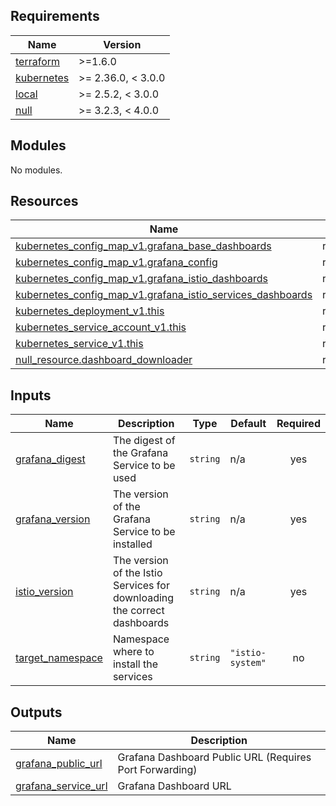<!-- BEGIN_TF_DOCS -->
## Requirements

| Name | Version |
|------|---------|
| <a name="requirement_terraform"></a> [terraform](#requirement\_terraform) | >=1.6.0 |
| <a name="requirement_kubernetes"></a> [kubernetes](#requirement\_kubernetes) | >= 2.36.0, < 3.0.0 |
| <a name="requirement_local"></a> [local](#requirement\_local) | >= 2.5.2, < 3.0.0 |
| <a name="requirement_null"></a> [null](#requirement\_null) | >= 3.2.3, < 4.0.0 |

## Modules

No modules.

## Resources

| Name | Type |
|------|------|
| [kubernetes_config_map_v1.grafana_base_dashboards](https://registry.terraform.io/providers/hashicorp/kubernetes/latest/docs/resources/config_map_v1) | resource |
| [kubernetes_config_map_v1.grafana_config](https://registry.terraform.io/providers/hashicorp/kubernetes/latest/docs/resources/config_map_v1) | resource |
| [kubernetes_config_map_v1.grafana_istio_dashboards](https://registry.terraform.io/providers/hashicorp/kubernetes/latest/docs/resources/config_map_v1) | resource |
| [kubernetes_config_map_v1.grafana_istio_services_dashboards](https://registry.terraform.io/providers/hashicorp/kubernetes/latest/docs/resources/config_map_v1) | resource |
| [kubernetes_deployment_v1.this](https://registry.terraform.io/providers/hashicorp/kubernetes/latest/docs/resources/deployment_v1) | resource |
| [kubernetes_service_account_v1.this](https://registry.terraform.io/providers/hashicorp/kubernetes/latest/docs/resources/service_account_v1) | resource |
| [kubernetes_service_v1.this](https://registry.terraform.io/providers/hashicorp/kubernetes/latest/docs/resources/service_v1) | resource |
| [null_resource.dashboard_downloader](https://registry.terraform.io/providers/hashicorp/null/latest/docs/resources/resource) | resource |

## Inputs

| Name | Description | Type | Default | Required |
|------|-------------|------|---------|:--------:|
| <a name="input_grafana_digest"></a> [grafana\_digest](#input\_grafana\_digest) | The digest of the Grafana Service to be used | `string` | n/a | yes |
| <a name="input_grafana_version"></a> [grafana\_version](#input\_grafana\_version) | The version of the Grafana Service to be installed | `string` | n/a | yes |
| <a name="input_istio_version"></a> [istio\_version](#input\_istio\_version) | The version of the Istio Services for downloading the correct dashboards | `string` | n/a | yes |
| <a name="input_target_namespace"></a> [target\_namespace](#input\_target\_namespace) | Namespace where to install the services | `string` | `"istio-system"` | no |

## Outputs

| Name | Description |
|------|-------------|
| <a name="output_grafana_public_url"></a> [grafana\_public\_url](#output\_grafana\_public\_url) | Grafana Dashboard Public URL (Requires Port Forwarding) |
| <a name="output_grafana_service_url"></a> [grafana\_service\_url](#output\_grafana\_service\_url) | Grafana Dashboard URL |
<!-- END_TF_DOCS -->